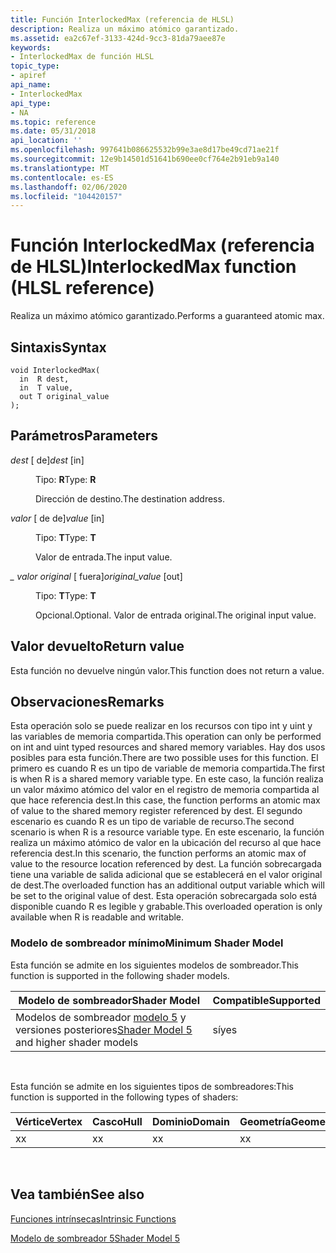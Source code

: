 ```yaml
---
title: Función InterlockedMax (referencia de HLSL)
description: Realiza un máximo atómico garantizado.
ms.assetid: ea2c67ef-3133-424d-9cc3-81da79aee87e
keywords:
- InterlockedMax de función HLSL
topic_type:
- apiref
api_name:
- InterlockedMax
api_type:
- NA
ms.topic: reference
ms.date: 05/31/2018
api_location: ''
ms.openlocfilehash: 997641b086625532b99e3ae8d17be49cd71ae21f
ms.sourcegitcommit: 12e9b14501d51641b690ee0cf764e2b91eb9a140
ms.translationtype: MT
ms.contentlocale: es-ES
ms.lasthandoff: 02/06/2020
ms.locfileid: "104420157"
---
```

# <a name="interlockedmax-function-hlsl-reference"></a><span data-ttu-id="c7f2b-104">Función InterlockedMax (referencia de HLSL)</span><span class="sxs-lookup"><span data-stu-id="c7f2b-104">InterlockedMax function (HLSL reference)</span></span>

<span data-ttu-id="c7f2b-105">Realiza un máximo atómico garantizado.</span><span class="sxs-lookup"><span data-stu-id="c7f2b-105">Performs a guaranteed atomic max.</span></span>

## <a name="syntax"></a><span data-ttu-id="c7f2b-106">Sintaxis</span><span class="sxs-lookup"><span data-stu-id="c7f2b-106">Syntax</span></span>

``` syntax
void InterlockedMax(
  in  R dest,
  in  T value,
  out T original_value
);
```

## <a name="parameters"></a><span data-ttu-id="c7f2b-107">Parámetros</span><span class="sxs-lookup"><span data-stu-id="c7f2b-107">Parameters</span></span>

<dl> <dt>

<span data-ttu-id="c7f2b-108">*dest* \[ de\]</span><span class="sxs-lookup"><span data-stu-id="c7f2b-108">*dest* \[in\]</span></span>
</dt> <dd>

<span data-ttu-id="c7f2b-109">Tipo: **R**</span><span class="sxs-lookup"><span data-stu-id="c7f2b-109">Type: **R**</span></span>

<span data-ttu-id="c7f2b-110">Dirección de destino.</span><span class="sxs-lookup"><span data-stu-id="c7f2b-110">The destination address.</span></span>

</dd> <dt>

<span data-ttu-id="c7f2b-111">*valor* \[ de de\]</span><span class="sxs-lookup"><span data-stu-id="c7f2b-111">*value* \[in\]</span></span>
</dt> <dd>

<span data-ttu-id="c7f2b-112">Tipo: **T**</span><span class="sxs-lookup"><span data-stu-id="c7f2b-112">Type: **T**</span></span>

<span data-ttu-id="c7f2b-113">Valor de entrada.</span><span class="sxs-lookup"><span data-stu-id="c7f2b-113">The input value.</span></span>

</dd> <dt>

<span data-ttu-id="c7f2b-114">*\_ valor original* \[ fuera\]</span><span class="sxs-lookup"><span data-stu-id="c7f2b-114">*original\_value* \[out\]</span></span>
</dt> <dd>

<span data-ttu-id="c7f2b-115">Tipo: **T**</span><span class="sxs-lookup"><span data-stu-id="c7f2b-115">Type: **T**</span></span>

<span data-ttu-id="c7f2b-116">Opcional.</span><span class="sxs-lookup"><span data-stu-id="c7f2b-116">Optional.</span></span> <span data-ttu-id="c7f2b-117">Valor de entrada original.</span><span class="sxs-lookup"><span data-stu-id="c7f2b-117">The original input value.</span></span>

</dd> </dl>

## <a name="return-value"></a><span data-ttu-id="c7f2b-118">Valor devuelto</span><span class="sxs-lookup"><span data-stu-id="c7f2b-118">Return value</span></span>

<span data-ttu-id="c7f2b-119">Esta función no devuelve ningún valor.</span><span class="sxs-lookup"><span data-stu-id="c7f2b-119">This function does not return a value.</span></span>

## <a name="remarks"></a><span data-ttu-id="c7f2b-120">Observaciones</span><span class="sxs-lookup"><span data-stu-id="c7f2b-120">Remarks</span></span>

<span data-ttu-id="c7f2b-121">Esta operación solo se puede realizar en los recursos con tipo int y uint y las variables de memoria compartida.</span><span class="sxs-lookup"><span data-stu-id="c7f2b-121">This operation can only be performed on int and uint typed resources and shared memory variables.</span></span> <span data-ttu-id="c7f2b-122">Hay dos usos posibles para esta función.</span><span class="sxs-lookup"><span data-stu-id="c7f2b-122">There are two possible uses for this function.</span></span> <span data-ttu-id="c7f2b-123">El primero es cuando R es un tipo de variable de memoria compartida.</span><span class="sxs-lookup"><span data-stu-id="c7f2b-123">The first is when R is a shared memory variable type.</span></span> <span data-ttu-id="c7f2b-124">En este caso, la función realiza un valor máximo atómico del valor en el registro de memoria compartida al que hace referencia dest.</span><span class="sxs-lookup"><span data-stu-id="c7f2b-124">In this case, the function performs an atomic max of value to the shared memory register referenced by dest.</span></span> <span data-ttu-id="c7f2b-125">El segundo escenario es cuando R es un tipo de variable de recurso.</span><span class="sxs-lookup"><span data-stu-id="c7f2b-125">The second scenario is when R is a resource variable type.</span></span> <span data-ttu-id="c7f2b-126">En este escenario, la función realiza un máximo atómico de valor en la ubicación del recurso al que hace referencia dest.</span><span class="sxs-lookup"><span data-stu-id="c7f2b-126">In this scenario, the function performs an atomic max of value to the resource location referenced by dest.</span></span> <span data-ttu-id="c7f2b-127">La función sobrecargada tiene una variable de salida adicional que se establecerá en el valor original de dest.</span><span class="sxs-lookup"><span data-stu-id="c7f2b-127">The overloaded function has an additional output variable which will be set to the original value of dest.</span></span> <span data-ttu-id="c7f2b-128">Esta operación sobrecargada solo está disponible cuando R es legible y grabable.</span><span class="sxs-lookup"><span data-stu-id="c7f2b-128">This overloaded operation is only available when R is readable and writable.</span></span>

### <a name="minimum-shader-model"></a><span data-ttu-id="c7f2b-129">Modelo de sombreador mínimo</span><span class="sxs-lookup"><span data-stu-id="c7f2b-129">Minimum Shader Model</span></span>

<span data-ttu-id="c7f2b-130">Esta función se admite en los siguientes modelos de sombreador.</span><span class="sxs-lookup"><span data-stu-id="c7f2b-130">This function is supported in the following shader models.</span></span>



| <span data-ttu-id="c7f2b-131">Modelo de sombreador</span><span class="sxs-lookup"><span data-stu-id="c7f2b-131">Shader Model</span></span>                                                                | <span data-ttu-id="c7f2b-132">Compatible</span><span class="sxs-lookup"><span data-stu-id="c7f2b-132">Supported</span></span> |
|-----------------------------------------------------------------------------|-----------|
| <span data-ttu-id="c7f2b-133">Modelos de sombreador [modelo 5](d3d11-graphics-reference-sm5.md) y versiones posteriores</span><span class="sxs-lookup"><span data-stu-id="c7f2b-133">[Shader Model 5](d3d11-graphics-reference-sm5.md) and higher shader models</span></span> | <span data-ttu-id="c7f2b-134">sí</span><span class="sxs-lookup"><span data-stu-id="c7f2b-134">yes</span></span>       |



 

<span data-ttu-id="c7f2b-135">Esta función se admite en los siguientes tipos de sombreadores:</span><span class="sxs-lookup"><span data-stu-id="c7f2b-135">This function is supported in the following types of shaders:</span></span>



| <span data-ttu-id="c7f2b-136">Vértice</span><span class="sxs-lookup"><span data-stu-id="c7f2b-136">Vertex</span></span> | <span data-ttu-id="c7f2b-137">Casco</span><span class="sxs-lookup"><span data-stu-id="c7f2b-137">Hull</span></span> | <span data-ttu-id="c7f2b-138">Dominio</span><span class="sxs-lookup"><span data-stu-id="c7f2b-138">Domain</span></span> | <span data-ttu-id="c7f2b-139">Geometría</span><span class="sxs-lookup"><span data-stu-id="c7f2b-139">Geometry</span></span> | <span data-ttu-id="c7f2b-140">Píxel</span><span class="sxs-lookup"><span data-stu-id="c7f2b-140">Pixel</span></span> | <span data-ttu-id="c7f2b-141">Compute</span><span class="sxs-lookup"><span data-stu-id="c7f2b-141">Compute</span></span> |
|--------|------|--------|----------|-------|---------|
| <span data-ttu-id="c7f2b-142">x</span><span class="sxs-lookup"><span data-stu-id="c7f2b-142">x</span></span>      |  <span data-ttu-id="c7f2b-143">x</span><span class="sxs-lookup"><span data-stu-id="c7f2b-143">x</span></span>   |  <span data-ttu-id="c7f2b-144">x</span><span class="sxs-lookup"><span data-stu-id="c7f2b-144">x</span></span>     |  <span data-ttu-id="c7f2b-145">x</span><span class="sxs-lookup"><span data-stu-id="c7f2b-145">x</span></span>       | <span data-ttu-id="c7f2b-146">x</span><span class="sxs-lookup"><span data-stu-id="c7f2b-146">x</span></span>     | <span data-ttu-id="c7f2b-147">x</span><span class="sxs-lookup"><span data-stu-id="c7f2b-147">x</span></span>       |



 

## <a name="see-also"></a><span data-ttu-id="c7f2b-148">Vea también</span><span class="sxs-lookup"><span data-stu-id="c7f2b-148">See also</span></span>

<dl> <dt>

[<span data-ttu-id="c7f2b-149">Funciones intrínsecas</span><span class="sxs-lookup"><span data-stu-id="c7f2b-149">Intrinsic Functions</span></span>](dx-graphics-hlsl-intrinsic-functions.md)
</dt> <dt>

[<span data-ttu-id="c7f2b-150">Modelo de sombreador 5</span><span class="sxs-lookup"><span data-stu-id="c7f2b-150">Shader Model 5</span></span>](d3d11-graphics-reference-sm5.md)
</dt> </dl>

 

 




